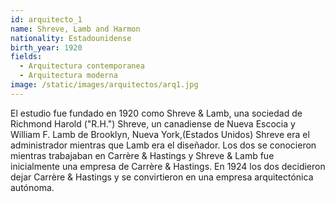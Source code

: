 ```yaml
---
id: arquitecto_1
name: Shreve, Lamb and Harmon
nationality: Estadounidense
birth_year: 1920
fields:
  - Arquitectura contemporanea
  - Arquitectura moderna
image: /static/images/arquitectos/arq1.jpg
---
```

<!--StartFragment-->

El estudio fue fundado en 1920 como Shreve & Lamb, una sociedad de Richmond Harold ("R.H.") Shreve, un canadiense de Nueva Escocia y William F. Lamb de Brooklyn, Nueva York,(Estados Unidos) Shreve era el administrador mientras que Lamb era el diseñador. Los dos se conocieron mientras trabajaban en Carrère & Hastings y Shreve & Lamb fue inicialmente una empresa de Carrère & Hastings. En 1924 los dos decidieron dejar Carrère & Hastings y se convirtieron en una empresa arquitectónica autónoma.

<!--EndFragment-->